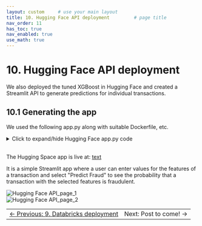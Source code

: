 ```yaml
---
layout: custom     # use your main layout
title: 10. Hugging Face API deployment         # page title
nav_order: 11
has_toc: true
nav_enabled: true
use_math: true
---
```


# 10. Hugging Face API deployment

We also deployed the tuned XGBoost in Hugging Face and created a Streamlit API to generate predictions for individual transactions.  


## 10.1 Generating the app 

We used the following app.py along with suitable Dockerfile, etc.


<details>
<summary>Click to expand/hide Hugging Face app.py code</summary>

<pre> ```python
import streamlit as st
import mlflow.sklearn
import pandas as pd

# Load model once (update model_uri accordingly)
model_uri = "./my_model" #"models:/workspace.default.fraud_detection_pipeline_model/1"
model = mlflow.sklearn.load_model(model_uri)

st.title("Fraud Detection Model Interface")
st.write("Enter transaction details below to get a fraud prediction:")

# Input fields matching your TransactionFeatures schema
TX_AMOUNT = st.number_input("Transaction Amount", min_value=0.0)
TX_DURING_WEEKEND = st.selectbox("Transaction During Weekend?", [0, 1])
TX_DURING_NIGHT = st.selectbox("Transaction During Night?", [0, 1])
Cust_Nb_Tx_1Day = st.number_input("Customer Number of Transactions in Last 1 Day", min_value=0)
Cust_Avg_Amt_1Day = st.number_input("Customer Avg Amount Last 1 Day", min_value=0.0)
Cust_Nb_Tx_7Day = st.number_input("Customer Number of Transactions in Last 7 Days", min_value=0)
Cust_Avg_Amt_7Day = st.number_input("Customer Avg Amount Last 7 Days", min_value=0.0)
Cust_Nb_Tx_30Day = st.number_input("Customer Number of Transactions in Last 30 Days", min_value=0)
Cust_Avg_Amt_30Day = st.number_input("Customer Avg Amount Last 30 Days", min_value=0.0)
Term_Nb_Tx_1Day = st.number_input("Terminal Number of Transactions in Last 1 Day", min_value=0)
Term_Risk_1Day = st.number_input("Terminal Risk Level Last 1 Day", min_value=0)
Term_Nb_Tx_7Day = st.number_input("Terminal Number of Transactions in Last 7 Days", min_value=0)
Term_Risk_7Day = st.number_input("Terminal Risk Level Last 7 Days", min_value=0)
Term_Nb_Tx_30Day = st.number_input("Terminal Number of Transactions in Last 30 Days", min_value=0)
Term_Risk_30Day = st.number_input("Terminal Risk Level Last 30 Days", min_value=0)

if st.button("Predict Fraud"):
    input_dict = {
        "TX_AMOUNT": TX_AMOUNT,
        "TX_DURING_WEEKEND": TX_DURING_WEEKEND,
        "TX_DURING_NIGHT": TX_DURING_NIGHT,
        "Cust_Nb_Tx_1Day": Cust_Nb_Tx_1Day,
        "Cust_Avg_Amt_1Day": Cust_Avg_Amt_1Day,
        "Cust_Nb_Tx_7Day": Cust_Nb_Tx_7Day,
        "Cust_Avg_Amt_7Day": Cust_Avg_Amt_7Day,
        "Cust_Nb_Tx_30Day": Cust_Nb_Tx_30Day,
        "Cust_Avg_Amt_30Day": Cust_Avg_Amt_30Day,
        "Term_Nb_Tx_1Day": Term_Nb_Tx_1Day,
        "Term_Risk_1Day": Term_Risk_1Day,
        "Term_Nb_Tx_7Day": Term_Nb_Tx_7Day,
        "Term_Risk_7Day": Term_Risk_7Day,
        "Term_Nb_Tx_30Day": Term_Nb_Tx_30Day,
        "Term_Risk_30Day": Term_Risk_30Day,
    }
    input_df = pd.DataFrame([input_dict])

    prediction = model.predict(input_df)[0]
    proba = model.predict_proba(input_df)[0, 1]  # Probability of class 1 (fraud)

    # st.success(f"Fraud Prediction: {'Fraudulent' if prediction == 1 else 'Legitimate'}")
    st.write(f"Probability of fraud: {proba:.2%}")

``` </pre>
</details>

<br>

The Hugging Space app is live at: [text](https://huggingface.co/spaces/dglassbrenner/fraud_detection_api)

It is a simple Streamlit app where a user can enter values for the features of a transaction and select "Predict Fraud" to see the probability that a transaction with the selected features is fraudulent.
<br>


<img src="./images/Hugging Face API_page_1.png" alt="Hugging Face API_page_1" />

<br>


<img src="./images/Hugging Face API_page_2.png" alt="Hugging Face API_page_2" />



<br>

<table width="100%">
  <tr>
    <td align="left">
      <a href="/9-Databricks deployment.html">← Previous: 9. Databricks deployment</a>
    </td>
    <td align="right">
      Next: Post to come! →</a>
    </td>
  </tr>
</table>

